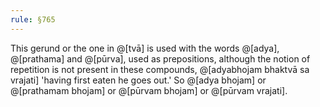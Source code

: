 ```yaml
---
rule: §765
---
```


This gerund or the one in @[tvā] is used with the words @[adya], @[prathama] and @[pūrva], used as prepositions, although the notion of repetition is not present in these compounds, @[adyabhojam bhaktvā sa vrajati] 'having first eaten he goes out.' So @[adya bhojam] or @[prathamam bhojam] or @[pūrvam bhojam] or @[pūrvam vrajati].